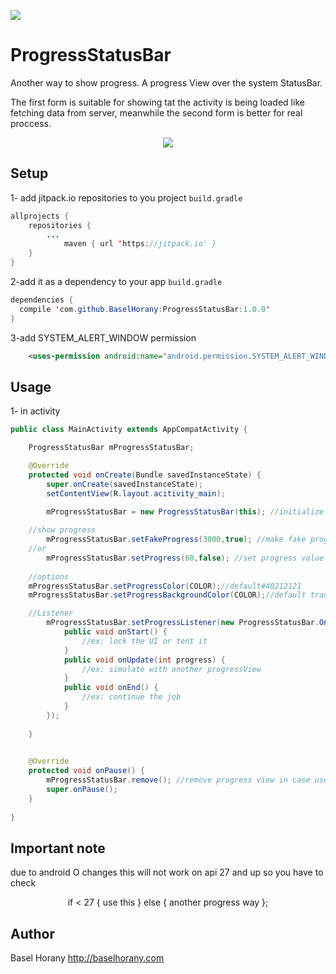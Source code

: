 [![](https://jitpack.io/v/BaselHorany/ProgressStatusBar.svg)](https://jitpack.io/#BaselHorany/ProgressStatusBar)



# ProgressStatusBar
Another way to show progress. A progress View over the system StatusBar.  

<p align="left">
The first form is suitable for showing tat the activity is being loaded like fetching data from server, meanwhile the second form is better for real proccess.
</p>

<p align="center">
  <img src="https://github.com/BaselHorany/ProgressStatusBar/blob/master/showcase.gif?raw=true" />
</p>


## Setup
1- add jitpack.io repositories to you project `build.gradle`
```java 
allprojects {
	repositories {
		...
	        maven { url 'https://jitpack.io' }
	}
}
```
2-add it as a dependency to your app `build.gradle`
```java
dependencies {
  compile 'com.github.BaselHorany:ProgressStatusBar:1.0.0'
}
```
3-add SYSTEM_ALERT_WINDOW permission
```xml
    <uses-permission android:name="android.permission.SYSTEM_ALERT_WINDOW" />
```

## Usage
1- in activity
```java
public class MainActivity extends AppCompatActivity {

    ProgressStatusBar mProgressStatusBar;

    @Override
    protected void onCreate(Bundle savedInstanceState) {
        super.onCreate(savedInstanceState);
        setContentView(R.layout.acitivity_main);

        mProgressStatusBar = new ProgressStatusBar(this); //initialize
	
	//show progress
        mProgressStatusBar.setFakeProgress(3000,true); //make fake progress from 0 to 100 in 3 sec. true/false for display the percentage text.
	//or
        mProgressStatusBar.setProgress(60,false); //set progress value manually
	
	//options
	mProgressStatusBar.setProgressColor(COLOR);//default#40212121
	mProgressStatusBar.setProgressBackgroundColor(COLOR);//default transparent or colorPrimaryDark

	//Listener
        mProgressStatusBar.setProgressListener(new ProgressStatusBar.OnProgressListener() {
            public void onStart() {
                //ex: lock the UI or tent it
            }
            public void onUpdate(int progress) {
                //ex: simulate with another progressView
            }
            public void onEnd() {
                //ex: continue the job
            }
        });
	
    }
    

    @Override
    protected void onPause() {
        mProgressStatusBar.remove(); //remove progress view in case user went out before the progress end
        super.onPause();
    }
    
}
```

## Important note
due to android O changes this will not work on api 27 and up so you have to check

<p align="center">
if < 27 { use this } else { another progress way };
</p>

## Author
Basel Horany 
http://baselhorany.com

